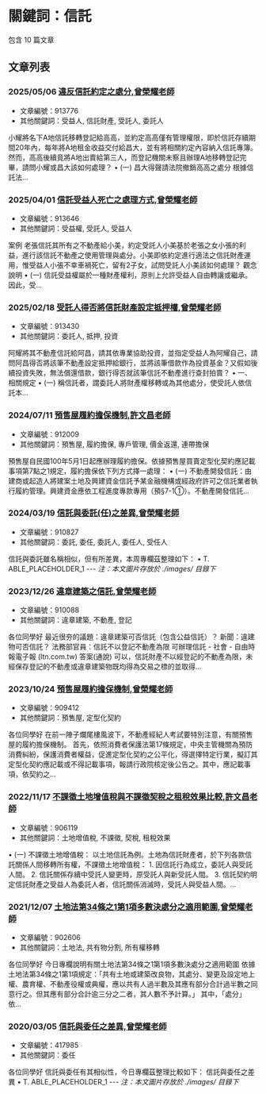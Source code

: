 # 關鍵詞：信託

包含 10 篇文章

## 文章列表

### 2025/05/06 [違反信託約定之處分,曾榮耀老師](../../articles/913776_%E9%81%95%E5%8F%8D%E4%BF%A1%E8%A8%97%E7%B4%84%E5%AE%9A%E4%B9%8B%E8%99%95%E5%88%86%2C%E6%9B%BE%E6%A6%AE%E8%80%80%E8%80%81%E5%B8%AB.md)
- 文章編號：913776
- 其他關鍵詞：受益人, 信託財產, 受託人, 委託人

小耀將名下A地信託移轉登記給高高，並約定高高僅有管理權限，即於信託存續期間20年內，每年將A地租金收益交付給昌大，並有將相關約定內容納入信託專簿。然而，高高後續竟將A地出賣給第三人，而登記機關未察且辦理A地移轉登記完畢，請問小耀或昌大該如何處理？ • (一) 昌大得聲請法院撤銷高高之處分 根據信託法...

### 2025/04/01 [信託受益人死亡之處理方式,曾榮耀老師](../../articles/913646_%E4%BF%A1%E8%A8%97%E5%8F%97%E7%9B%8A%E4%BA%BA%E6%AD%BB%E4%BA%A1%E4%B9%8B%E8%99%95%E7%90%86%E6%96%B9%E5%BC%8F%2C%E6%9B%BE%E6%A6%AE%E8%80%80%E8%80%81%E5%B8%AB.md)
- 文章編號：913646
- 其他關鍵詞：受益權, 受託人, 受益人

案例 老張信託其所有之不動產給小美，約定受託人小美基於老張之女小張的利益，進行該信託不動產之使用管理與處分。小美即依約定進行適法之信託財產運用，惟受益人小張不幸車禍死亡，留有2子女，試問受託人小美該如何處理？ 觀念說明 • (一) 信託受益權屬於一種財產權利，原則上允許受益人自由轉讓或繼承。因此，受...

### 2025/02/18 [受託人得否將信託財產設定抵押權,曾榮耀老師](../../articles/913430_%E5%8F%97%E8%A8%97%E4%BA%BA%E5%BE%97%E5%90%A6%E5%B0%87%E4%BF%A1%E8%A8%97%E8%B2%A1%E7%94%A2%E8%A8%AD%E5%AE%9A%E6%8A%B5%E6%8A%BC%E6%AC%8A%2C%E6%9B%BE%E6%A6%AE%E8%80%80%E8%80%81%E5%B8%AB.md)
- 文章編號：913430
- 其他關鍵詞：委託人, 抵押, 投資

阿耀將其不動產信託給阿昌，請其依專業協助投資，並指定受益人為阿耀自己，請問阿昌得否將該筆不動產設定抵押給銀行，並將該筆借款作為投資基金？又假如後續投資失敗，無法償還借款，銀行得否就該筆信託不動產進行查封拍賣？ • 一、相關規定 • (一) 稱信託者，謂委託人將財產權移轉或為其他處分，使受託人依信託本...

### 2024/07/11 [預售屋履約擔保機制,許文昌老師](../../articles/912009_%E9%A0%90%E5%94%AE%E5%B1%8B%E5%B1%A5%E7%B4%84%E6%93%94%E4%BF%9D%E6%A9%9F%E5%88%B6%2C%E8%A8%B1%E6%96%87%E6%98%8C%E8%80%81%E5%B8%AB.md)
- 文章編號：912009
- 其他關鍵詞：預售屋, 履約擔保, 專戶管理, 價金返還, 連帶擔保

預售屋自民國100年5月1日起應辦理履約擔保。依據預售屋買賣定型化契約應記載事項第7點之1規定，履約擔保依下列方式擇一處理： • (一) 不動產開發信託：由建商或起造人將建案土地及興建資金信託予某金融機構或經政府許可之信託業者執行履約管理。興建資金應依工程進度專款專用（預§7-1①）。不動產開發信託...

### 2024/03/19 [信託與委託(任)之差異,曾榮耀老師](../../articles/910827_%E4%BF%A1%E8%A8%97%E8%88%87%E5%A7%94%E8%A8%97%28%E4%BB%BB%29%E4%B9%8B%E5%B7%AE%E7%95%B0%2C%E6%9B%BE%E6%A6%AE%E8%80%80%E8%80%81%E5%B8%AB.md)
- 文章編號：910827
- 其他關鍵詞：委託, 委任, 委託人, 委任人, 受任人

信託與委託雖名稱相似，但有所差異，本周專欄茲整理如下： • T. ABLE_PLACEHOLDER_1 --- *注：本文圖片存放於 ./images/ 目錄下*

### 2023/12/26 [違章建築之信託,曾榮耀老師](../../articles/910088_%E9%81%95%E7%AB%A0%E5%BB%BA%E7%AF%89%E4%B9%8B%E4%BF%A1%E8%A8%97%2C%E6%9B%BE%E6%A6%AE%E8%80%80%E8%80%81%E5%B8%AB.md)
- 文章編號：910088
- 其他關鍵詞：違章建築, 不動產, 登記

各位同學好 最近很夯的議題：違章建築可否信託（包含公益信託）？ 新聞：違建物可否信託？ 法務部官員：信託不以登記不動產為限 可辦理信託 - 社會 - 自由時報電子報 (ltn.com.tw) 答案(通說) 可以，信託財產不以經登記的不動產為限，未經保存登記的不動產或違章建築物既均得為交易之標的並取得...

### 2023/10/24 [預售屋履約擔保機制,曾榮耀老師](../../articles/909412_%E9%A0%90%E5%94%AE%E5%B1%8B%E5%B1%A5%E7%B4%84%E6%93%94%E4%BF%9D%E6%A9%9F%E5%88%B6%2C%E6%9B%BE%E6%A6%AE%E8%80%80%E8%80%81%E5%B8%AB.md)
- 文章編號：909412
- 其他關鍵詞：預售屋, 定型化契約

各位同學好 在前一陣子爛尾樓風波下，不動產經紀人考試要特別注意，有關預售屋的履約擔保機制。 首先，依照消費者保護法第17條規定，中央主管機關為預防消費糾紛，保護消費者權益，促進定型化契約之公平化，得選擇特定行業，擬訂其定型化契約應記載或不得記載事項，報請行政院核定後公告之。其中，應記載事項，依契約之...

### 2022/11/17 [不課徵土地增值稅與不課徵契稅之租稅效果比較,許文昌老師](../../articles/906119_%E4%B8%8D%E8%AA%B2%E5%BE%B5%E5%9C%9F%E5%9C%B0%E5%A2%9E%E5%80%BC%E7%A8%85%E8%88%87%E4%B8%8D%E8%AA%B2%E5%BE%B5%E5%A5%91%E7%A8%85%E4%B9%8B%E7%A7%9F%E7%A8%85%E6%95%88%E6%9E%9C%E6%AF%94%E8%BC%83%2C%E8%A8%B1%E6%96%87%E6%98%8C%E8%80%81%E5%B8%AB.md)
- 文章編號：906119
- 其他關鍵詞：土地增值稅, 不課徵, 契稅, 租稅效果

• (一) 不課徵土地增值稅： 以土地信託為例。土地為信託財產者，於下列各款信託關係人間移轉所有權，不課徵土地增值稅： 1. 因信託行為成立，委託人與受託人間。 2. 信託關係存續中受託人變更時，原受託人與新受託人間。 3. 信託契約明定信託財產之受益人為委託人者，信託關係消滅時，受託人與受益人間。...

### 2021/12/07 [土地法第34條之1第1項多數決處分之適用範圍,曾榮耀老師](../../articles/902606_%E5%9C%9F%E5%9C%B0%E6%B3%95%E7%AC%AC34%E6%A2%9D%E4%B9%8B1%E7%AC%AC1%E9%A0%85%E5%A4%9A%E6%95%B8%E6%B1%BA%E8%99%95%E5%88%86%E4%B9%8B%E9%81%A9%E7%94%A8%E7%AF%84%E5%9C%8D%2C%E6%9B%BE%E6%A6%AE%E8%80%80%E8%80%81%E5%B8%AB.md)
- 文章編號：902606
- 其他關鍵詞：土地法, 共有物分割, 所有權移轉

各位同學好 今日專欄說明有關土地法第34條之1第1項多數決處分之適用範圍 依據土地法第34條之1第1項規定：「共有土地或建築改良物，其處分、變更及設定地上權、農育權、不動產役權或典權，應以共有人過半數及其應有部分合計過半數之同意行之。但其應有部分合計逾三分之二者，其人數不予計算。」 其中，「處分」依...

### 2020/03/05 [信託與委任之差異,曾榮耀老師](../../articles/417985_%E4%BF%A1%E8%A8%97%E8%88%87%E5%A7%94%E4%BB%BB%E4%B9%8B%E5%B7%AE%E7%95%B0%2C%E6%9B%BE%E6%A6%AE%E8%80%80%E8%80%81%E5%B8%AB.md)
- 文章編號：417985
- 其他關鍵詞：委任

各位同學好 信託與委任有其相似性，今日專欄茲整理比較如下： 信託與委任之差異 • T. ABLE_PLACEHOLDER_1 --- *注：本文圖片存放於 ./images/ 目錄下*
